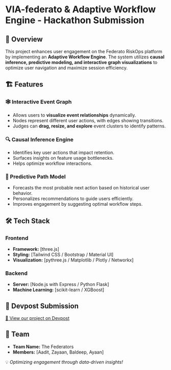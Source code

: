 # VIA-federato & Adaptive Workflow Engine - Hackathon Submission

## 🚀 Overview
This project enhances user engagement on the Federato RiskOps platform by implementing an **Adaptive Workflow Engine**. The system utilizes **causal inference, predictive modeling, and interactive graph visualizations** to optimize user navigation and maximize session efficiency. 

## 🏗 Features

### 🕸 Interactive Event Graph
- Allows users to **visualize event relationships** dynamically.
- Nodes represent different user actions, with edges showing transitions.
- Judges can **drag, resize, and explore** event clusters to identify patterns.

### 🔍 Causal Inference Engine
- Identifies key user actions that impact retention.
- Surfaces insights on feature usage bottlenecks.
- Helps optimize workflow interactions.

### 🔮 Predictive Path Model
- Forecasts the most probable next action based on historical user behavior.
- Personalizes recommendations to guide users efficiently.
- Improves engagement by suggesting optimal workflow steps.


## 🛠 Tech Stack

### Frontend
- **Framework:** [three.js]
- **Styling:** [Tailwind CSS / Bootstrap / Material UI]
- **Visualization:** [pythree.js / Matplotlib / Plotly / Networkx]

### Backend
- **Server:** [Node.js with Express / Python Flask]
- **Machine Learning:** [scikit-learn / XGBoost]





## 📝 Devpost Submission
[🔗 View our project on Devpost](#https://devpost.com/software/adaptive-workflow-engine-for-user-engagement-optimization)

## 📩 Team
- **Team Name:** The Federators
- **Members:** [Aadit, Zayaan, Baldeep, Ayaan]

💡 *Optimizing engagement through data-driven insights!*
